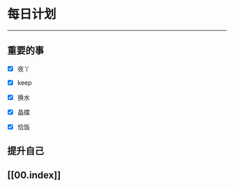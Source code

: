 
# 每日计划
---
## 重要的事

- [x]    夜丫
- [x]   keep
- [x]  换水
- [x] 晶蝶
- [x] 恰饭



## 提升自己

  



## [[00.index]]










